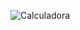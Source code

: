 ![Calculadora](https://user-images.githubusercontent.com/43585708/183958115-2faf056c-6ff0-4d95-a6b3-6a0d02a86316.PNG)
